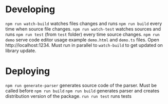 # Developing

`npm run watch-build` watches files changes and runs `npm run build` every time when source file changes.
`npm run watch-test` watches sources and runs `npm run test` (from `test` folder) every time source changes.
`npm run demo` serve code editor usage example `demo.html` and `demo.ts` files. Open http://localhost:1234. Must run in parallel to `watch-build` to get updated on library update.

# Deploying

`npm run generate-parser` generates source code of the parser. Must be called before `npm run build`
`npm run build` generates parser and creates distribution version of the package.
`run run test` runs tests
